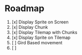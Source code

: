Roadmap
=======
0001. [x] Display Sprite on Screen
0002. [x] Display Chunk
0003. [x] Display Tilemap with Chunks
0004. [x] Display Sprite on Tilemap
0005. [ ] Gird Based movement
0006. [ ]
